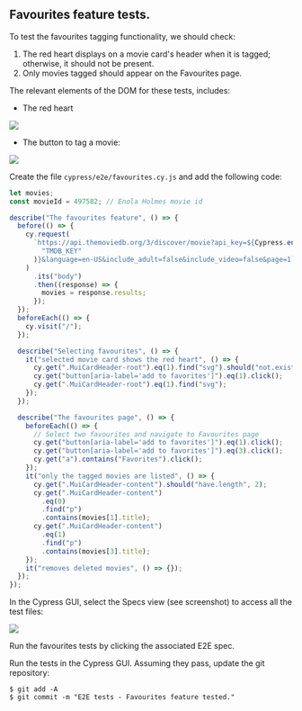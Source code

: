 ## Favourites feature tests.

To test the favourites tagging functionality, we should check:

1. The red heart displays on a movie card's header when it is tagged; otherwise, it should not be present.
1. Only movies tagged should appear on the Favourites page.

The relevant elements of the DOM for these tests, includes:

+ The red heart

![][redheart]

+ The button to tag a movie:

![][favbutton]

Create the file `cypress/e2e/favourites.cy.js` and add the following code:
~~~js
let movies;
const movieId = 497582; // Enola Holmes movie id

describe("The favourites feature", () => {
  before(() => {
    cy.request(
      `https://api.themoviedb.org/3/discover/movie?api_key=${Cypress.env(
        "TMDB_KEY"
      )}&language=en-US&include_adult=false&include_video=false&page=1`
    )
      .its("body")
      .then((response) => {
        movies = response.results;
      });
  });
  beforeEach(() => {
    cy.visit("/");
  });

  describe("Selecting favourites", () => {
    it("selected movie card shows the red heart", () => {
      cy.get(".MuiCardHeader-root").eq(1).find("svg").should("not.exist");
      cy.get("button[aria-label='add to favorites']").eq(1).click();
      cy.get(".MuiCardHeader-root").eq(1).find("svg");
    });
  });

  describe("The favourites page", () => {
    beforeEach(() => {
      // Select two favourites and navigate to Favourites page
      cy.get("button[aria-label='add to favorites']").eq(1).click();
      cy.get("button[aria-label='add to favorites']").eq(3).click();
      cy.get("a").contains("Favorites").click();
    });
    it("only the tagged movies are listed", () => {
      cy.get(".MuiCardHeader-content").should("have.length", 2);
      cy.get(".MuiCardHeader-content")
        .eq(0)
        .find("p")
        .contains(movies[1].title);
      cy.get(".MuiCardHeader-content")
        .eq(1)
        .find("p")
        .contains(movies[3].title);
    });
    it("removes deleted movies", () => {});
  });
});
~~~
In the Cypress GUI, select the Specs view (see screenshot) to access all the test files:

![][specs]

Run the favourites tests by clicking the associated E2E spec.

Run the tests in the Cypress GUI. Assuming they pass, update the git repository:
~~~
$ git add -A
$ git commit -m "E2E tests - Favourites feature tested."
~~~

[redheart]: ../img/redheart.png
[favbutton]: ../img/favbutton.png
[specs]: ../img/specs.png
